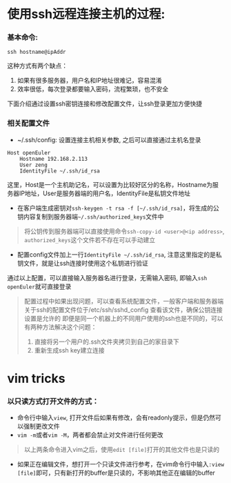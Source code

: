 # 使用ssh远程连接主机的过程:

### 基本命令:
```
ssh hostname@ipAddr
```
这种方式有两个缺点：
1. 如果有很多服务器，用户名和IP地址很难记，容易混淆
2. 效率很低，每次登录都要输入密码，流程繁琐，也不安全

下面介绍通过设置ssh密钥连接和修改配置文件，让ssh登录更加方便快捷

### 相关配置文件

* ~/.ssh/config: 设置连接主机相关参数, 之后可以直接通过主机名登录

```
Host openEuler
    Hostname 192.168.2.113
    User zeng
    IdentityFile ~/.ssh/id_rsa
```

这里，Host是一个主机助记名，可以设置为比较好区分的名称，Hostname为服务器IP地址，User是服务器端的用户名，IdentityFile是私钥文件地址
* 在客户端生成密钥对`ssh-keygen -t rsa -f [~/.ssh/id_rsa]`，将生成的公钥内容复制到服务器端`~/.ssh/authorized_keys`文件中
> 将公钥传到服务器端可以直接使用命令`ssh-copy-id <user>@<ip address>`, `authorized_keys`这个文件若不存在可以手动建立
* 配置config文件加上一行`IdentityFile ~/.ssh/id_rsa`, 注意这里指定的是私钥文件，就是让ssh连接时使用这个私钥进行验证

通过以上配置，可以直接输入服务器名进行登录，无需输入密码, 即输入`ssh openEuler`就可直接登录

> 配置过程中如果出现问题，可以查看系统配置文件，一般客户端和服务器端关于ssh的配置文件位于/etc/ssh/sshd_config
> 查看该文件，确保公钥连接设置是允许的
> 即便是同一个机器上的不同用户使用的ssh也是不同的，可以有两种方法解决这个问题：
> 1. 直接将另一个用户的.ssh文件夹拷贝到自己的家目录下
> 2. 重新生成ssh key建立连接

# vim tricks

### 以只读方式打开文件的方式：

* 命令行中输入`view`, 打开文件后如果有修改，会有readonly提示，但是仍然可以强制更改文件
* `vim -m`或者`vim -M`，两者都会禁止对文件进行任何更改
> 以上两条命令进入vim之后，使用`edit [file]`打开的其他文件也是只读的
* 如果正在编辑文件，想打开一个只读文件进行参考，在vim命令行中输入`:view [file]`即可，只有新打开的buffer是只读的，不影响其他正在编辑的buffer
